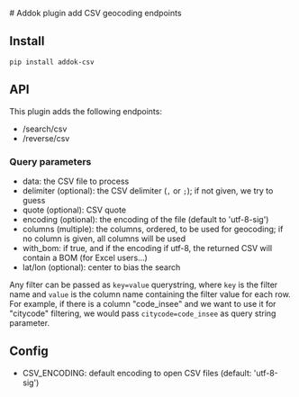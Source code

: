 # Addok plugin add CSV geocoding endpoints

## Install

    pip install addok-csv

## API

This plugin adds the following endpoints:


- /search/csv
- /reverse/csv

### Query parameters

- data: the CSV file to process
- delimiter (optional): the CSV delimiter (`,` or `;`); if not given, we try to
  guess
- quote (optional): CSV quote
- encoding (optional): the encoding of the file (default to 'utf-8-sig')
- columns (multiple): the columns, ordered, to be used for geocoding; if no
  column is given, all columns will be used
- with_bom: if true, and if the encoding if utf-8, the returned CSV will contain
  a BOM (for Excel users…)
- lat/lon (optional): center to bias the search

Any filter can be passed as `key=value` querystring, where `key` is the filter
name and `value` is the column name containing the filter value for each row.
For example, if there is a column "code_insee" and we want to use it for
"citycode" filtering, we would pass `citycode=code_insee` as query string
parameter.

## Config

- CSV_ENCODING: default encoding to open CSV files (default: 'utf-8-sig')
